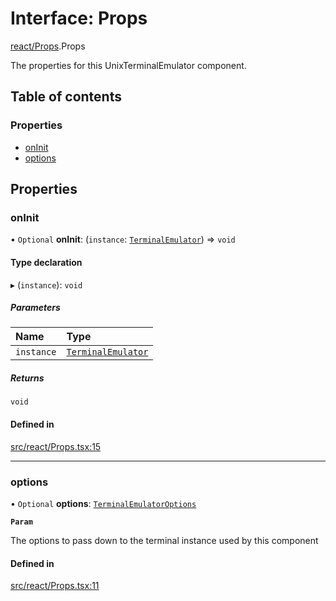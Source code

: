 # Interface: Props

[react/Props](../wiki/react.Props).Props

The properties for this UnixTerminalEmulator component.

## Table of contents

### Properties

- [onInit](../wiki/react.Props.Props#oninit)
- [options](../wiki/react.Props.Props#options)

## Properties

### onInit

• `Optional` **onInit**: (`instance`: [`TerminalEmulator`](../wiki/types.TerminalEmulator.TerminalEmulator)) => `void`

#### Type declaration

▸ (`instance`): `void`

##### Parameters

| Name | Type |
| :------ | :------ |
| `instance` | [`TerminalEmulator`](../wiki/types.TerminalEmulator.TerminalEmulator) |

##### Returns

`void`

#### Defined in

[src/react/Props.tsx:15](https://github.com/LucEnden/unix-terminal-emulator/blob/6b6ca89/src/react/Props.tsx#L15)

___

### options

• `Optional` **options**: [`TerminalEmulatorOptions`](../wiki/types.TerminalEmulatorOptions.TerminalEmulatorOptions)

**`Param`**

The options to pass down to the terminal instance used by this component

#### Defined in

[src/react/Props.tsx:11](https://github.com/LucEnden/unix-terminal-emulator/blob/6b6ca89/src/react/Props.tsx#L11)
